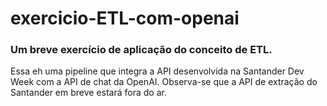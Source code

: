 # exercicio-ETL-com-openai
### Um breve exercício de aplicação do conceito de ETL.
Essa eh uma pipeline que integra a API desenvolvida na Santander Dev Week com a API de chat da OpenAI. Observa-se que a API de extração do Santander em breve estará fora do ar.
